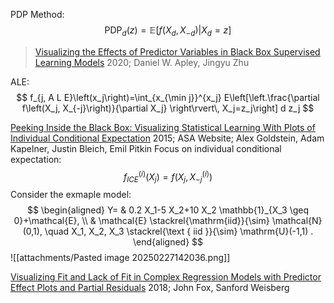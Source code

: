 PDP Method:
$$
\text{PDP}_{d}(z) = \mathbb{E}[f(X_{d}, X_{-d})|X_{d}=z]
$$

> [Visualizing the Effects of Predictor Variables in Black Box Supervised Learning Models](zotero://select/items/@apleyVisualizingEffectsPredictor2020)
> 2020; Daniel W. Apley, Jingyu Zhu

ALE:
$$
f_{j, A L E}\left(x_j\right)=\int_{x_{\min j}}^{x_j} E\left[\left.\frac{\partial f\left(X_j, X_{-j}\right)}{\partial X_j} \right\rvert\, X_j=z_j\right] d z_j
$$


[Peeking Inside the Black Box: Visualizing Statistical Learning With Plots of Individual Conditional Expectation](zotero://select/items/@goldsteinPeekingBlackBox2015)
2015; ASA Website; Alex Goldstein, Adam Kapelner, Justin Bleich, Emil Pitkin
Focus on individual conditional expectation:
$$
f_{I C E}^{(i)}\left(X_j\right)=f\left(X_j, X_{-j}^{(i)}\right)
$$
Consider the exmaple model:
$$
\begin{aligned}
Y= & 0.2 X_1-5 X_2+10 X_2 \mathbb{1}_{X_3 \geq 0}+\mathcal{E}, \\
& \mathcal{E} \stackrel{\mathrm{iid}}{\sim} \mathcal{N}(0,1), \quad X_1, X_2, X_3 \stackrel{\text { iid }}{\sim} \mathrm{U}(-1,1) .
\end{aligned}
$$
![[attachments/Pasted image 20250227142036.png]]

[Visualizing Fit and Lack of Fit in Complex Regression Models with Predictor Effect Plots and Partial Residuals](zotero://select/items/@foxVisualizingFitLack2018)
2018; John Fox, Sanford Weisberg
